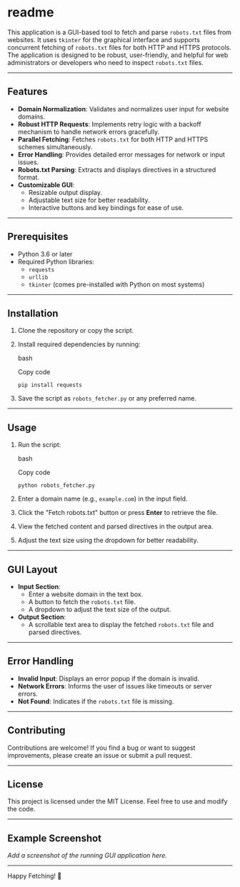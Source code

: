 # readme

This application is a GUI-based tool to fetch and parse `robots.txt` files from websites. It uses `tkinter` for the graphical interface and supports concurrent fetching of `robots.txt` files for both HTTP and HTTPS protocols. The application is designed to be robust, user-friendly, and helpful for web administrators or developers who need to inspect `robots.txt` files.

---

## Features

- **Domain Normalization**: Validates and normalizes user input for website domains.
- **Robust HTTP Requests**: Implements retry logic with a backoff mechanism to handle network errors gracefully.
- **Parallel Fetching**: Fetches `robots.txt` for both HTTP and HTTPS schemes simultaneously.
- **Error Handling**: Provides detailed error messages for network or input issues.
- **Robots.txt Parsing**: Extracts and displays directives in a structured format.
- **Customizable GUI**:
    - Resizable output display.
    - Adjustable text size for better readability.
    - Interactive buttons and key bindings for ease of use.

---

## Prerequisites

- Python 3.6 or later
- Required Python libraries:
    - `requests`
    - `urllib`
    - `tkinter` (comes pre-installed with Python on most systems)

---

## Installation

1. Clone the repository or copy the script.
2. Install required dependencies by running:
    
    bash
    
    Copy code
    
    `pip install requests`
    
3. Save the script as `robots_fetcher.py` or any preferred name.

---

## Usage

1. Run the script:
    
    bash
    
    Copy code
    
    `python robots_fetcher.py`
    
2. Enter a domain name (e.g., `example.com`) in the input field.
3. Click the "Fetch robots.txt" button or press **Enter** to retrieve the file.
4. View the fetched content and parsed directives in the output area.
5. Adjust the text size using the dropdown for better readability.

---

## GUI Layout

- **Input Section**:
    - Enter a website domain in the text box.
    - A button to fetch the `robots.txt` file.
    - A dropdown to adjust the text size of the output.
- **Output Section**:
    - A scrollable text area to display the fetched `robots.txt` file and parsed directives.

---

## Error Handling

- **Invalid Input**: Displays an error popup if the domain is invalid.
- **Network Errors**: Informs the user of issues like timeouts or server errors.
- **Not Found**: Indicates if the `robots.txt` file is missing.

---

## Contributing

Contributions are welcome! If you find a bug or want to suggest improvements, please create an issue or submit a pull request.

---

## License

This project is licensed under the MIT License. Feel free to use and modify the code.

---

## Example Screenshot

_Add a screenshot of the running GUI application here._

---

Happy Fetching! 🎉
